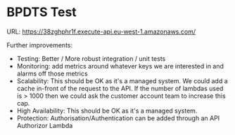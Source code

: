 # BPDTS Test

URL: https://38zghphr1f.execute-api.eu-west-1.amazonaws.com/

Further improvements:
- Testing: Better / More robust integration / unit tests
- Monitoring: add metrics around whatever keys we are interested in and alarms off those metrics
- Scalability: This should be OK as it's a managed system. We could add a cache in-front of the request to the API. If the number of lambdas used is > 1000 then we could ask the customer account team to increase this cap.
- High Availability: This should be OK as it's a managed system.
- Protection: Authorisation/Authentication can be added through an API Authorizor Lambda
